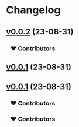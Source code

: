 # Changelog


## [v0.0.2](https://github.com/mengyang94982/dylan-cli/compare/...v0.0.2) (23-08-31)

### &nbsp;&nbsp;&nbsp;❤️ Contributors

## [v0.0.1](https://github.com/mengyang94982/dylan-cli/compare/...v0.0.1) (23-08-31)

## [v0.0.1](https://github.com/mengyang94982/dylan-cli/compare/...v0.0.1) (23-08-31)

### &nbsp;&nbsp;&nbsp;❤️ Contributors

### &nbsp;&nbsp;&nbsp;❤️ Contributors

